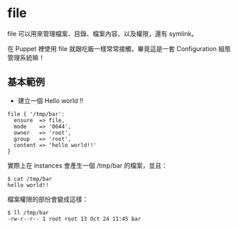 # file

file 可以用來管理檔案、目錄、檔案內容、以及權限，還有 symlink。

在 Puppet 裡使用 file 就跟吃飯一樣常常接觸，畢竟這是一套 Configuration 組態管理系統嘛！

## 基本範例

- 建立一個 Hello world !!

```puppet
file { '/tmp/bar':
  ensure  => file,
  mode    => '0644',
  owner   => 'root',
  group   => 'root',
  content => 'hello world!!'
}
```

實際上在 instances 會產生一個 /tmp/bar 的檔案，並且：

```shell
$ cat /tmp/bar
hello world!!
```

檔案權限的部份會變成這樣：

```shell
$ ll /tmp/bar
-rw-r--r-- 1 root root 13 Oct 24 11:45 bar
```

